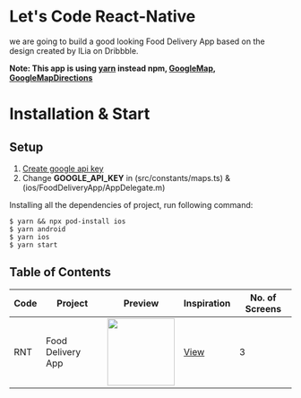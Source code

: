 # Let's Code React-Native

we are going to build a good looking Food Delivery App based on the design created by ILia on Dribbble.

**Note: This app is using [yarn](https://yarnpkg.com/en/docs/install) instead npm, [GoogleMap](https://github.com/react-native-maps/react-native-maps), [GoogleMapDirections](https://github.com/bramus/react-native-maps-directions)**

# Installation & Start

## Setup

1. [Create google api key](https://www.byprogrammers.com/2020/11/how-to-generate-google-maps-api-key-for-mobile-app/)
2. Change __GOOGLE_API_KEY__ in
    (src/constants/maps.ts) & (ios/FoodDeliveryApp/AppDelegate.m)

Installing all the dependencies of project, run following command:

``` 
$ yarn && npx pod-install ios 
$ yarn android
$ yarn ios
$ yarn start
```


## Table of Contents

| Code | Project | Preview | Inspiration | No. of Screens |
| ------ | ------ | ------ | ------ | ------ |
| RNT | Food Delivery App | <img src="https://cdn.dribbble.com/users/1716131/screenshots/14527824/media/c490abc83e617dcfca83cb67ebf279a1.png?compress=1&resize=1200x900" width="120" /> | [View](https://dribbble.com/shots/14527824-Food-Delivery-Mobile-App) | 3 |


